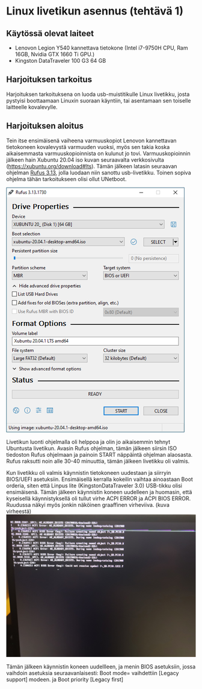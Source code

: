 # Linux livetikun asennus (tehtävä 1)

## Käytössä olevat laiteet

 - Lenovon Legion Y540 kannettava tietokone (Intel i7-9750H CPU, Ram 16GB, Nvidia GTX 1660 Ti GPU.)
 - Kingston DataTraveler 100 G3 64 GB

## Harjoituksen tarkoitus
Harjoituksen tarkoituksena on luoda usb-muistitikulle Linux livetikku, josta pystyisi boottaamaan Linuxin suoraan käyntiin, tai asentamaan sen toiselle laitteelle kovalevylle.
## Harjoituksen aloitus
Tein itse ensimäisenä vaiheena varmuuskopiot Lenovon kannettavan tietokoneen kovalevystä varmuuden vuoksi, myös sen takia koska aikaisemmasta varmuuskopioinnista on kulunut jo tovi.
Varmuuskopioinnin jälkeen hain Xubuntu 20.04 iso kuvan seuraavalta verkkosivulta (https://xubuntu.org/download#lts).
Tämän jälkeen latasin seuraavan ohjelman [Rufus 3.13](https://rufus.ie/), jolla luodaan niin sanottu usb-livetikku. Toinen sopiva ohjelma tähän tarkoitukseen olisi ollut UNetboot.

![rufus](https://github.com/nikhuk/linuxpalvelimet/blob/main/xubuntu20.04.PNG?raw=true)

Livetikun luonti ohjelmalla oli helppoa ja olin jo aikaisemmin tehnyt Ubuntusta livetikun. Avasin Rufus ohjelman, tämän jälkeen siirsin ISO tiedoston Rufus ohjelmaan ja painoin START näppäintä ohjelman alaosasta. Rufus raksutti noin alle 30-40 minuuttia, tämän jälkeen livetikku oli valmis.

Kun livetikku oli valmis käynnistin tietokoneen uudestaan ja siirryin BIOS/UEFI asetuksiin.
Ensimäisellä kerralla kokeilin vaihtaa ainoastaan Boot orderia, siten että Linpus lite (KingstonDataTraveler 3.0) USB-tikku olisi ensimäisenä. Tämän jälkeen käynnistin koneen uudelleen ja huomasin, että kyseisellä käynnistyksellä oli tullut virhe ACPI ERROR ja ACPI BIOS ERROR. Ruudussa näkyi myös jonkin näköinen graaffinen virheviiva.
(kuva virheestä)
![kuvavirheesta](https://github.com/nikhuk/linuxpalvelimet/blob/main/virhekoodit.jpg?raw=true)


Tämän jälkeen käynnistin koneen uudellleen, ja menin BIOS asetuksiin, jossa vaihdoin asetuksia seuraavanlaisesti: Boot mode= vaihdettiin [Legacy support] modeen. ja Boot priority [Legacy first]



